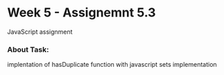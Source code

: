 # Week 5 - Assignemnt 5.3
JavaScript assignment

### About Task:

implentation of hasDuplicate function with javascript sets implementation

